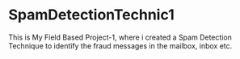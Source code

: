 # SpamDetectionTechnic1
This is My Field Based Project-1, where i created a Spam Detection Technique to identify the fraud messages in the mailbox, inbox etc.

